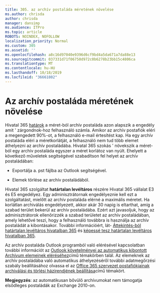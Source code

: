 ```yaml
---
title: 305. az archív postaláda méretének növelése
ms.author: chrisda
author: chrisda
manager: dansimp
ms.audience: ITPro
ms.topic: article
ROBOTS: NOINDEX, NOFOLLOW
localization_priority: Normal
ms.custom: 305
ms.assetid: ''
ms.openlocfilehash: a8c16d97040e9396d6cf9bd4a5da671a7da88e13
ms.sourcegitcommit: 037331d71f06750d972c0b6278b23bb15c4806ca
ms.translationtype: MT
ms.contentlocale: hu-HU
ms.lasthandoff: 10/18/2019
ms.locfileid: "36661802"
---
```

# <a name="increase-the-archive-mailbox-size"></a>Az archív postaláda méretének növelése

Hivatal 365 [határok](https://docs.microsoft.com/office365/servicedescriptions/exchange-online-service-description/exchange-online-limits#mailbox-storage-limits) a méret-ból archív postaláda azon alapszik a engedély amit ' zárgondnok-hoz felhasználó számla. Amikor az archív postafiók eléri a megengedett 90%-ot, a felhasználó e-mail értesítést kap. Ha egy archív postaláda eléri a méretkorlátját, a felhasználó nem tud több elemet áthelyezni az archív postaládába. Hivatal 365 szokás ' növekszik a méret-ból egy archív postaláda egyszer a méret korlátoz van nyúlt. Ehelyett a következő műveletek segítségével szabadítson fel helyet az archív postaládában:

- Exportálja a. pst fájlba az Outlook segítségével.

- Elemek törlése az archív postaládából.

Hivatal 365 szolgáltat **határtalan levéltáros** részére Hivatal 365 vállalat E3 és E5 engedélyez. Egy adminisztrátornak engedélyeznie kell ezt a szolgáltatást, mielőtt az archív postaláda elérné a maximális méretet. Ha korlátlan archiválás engedélyezett, akkor akár 30 napig is eltarthat, amíg a szabad terület bekerül az archív postaládába. Ezért azt javasoljuk, hogy az adminisztrátorok ellenőrizzék a szabad területet az archív postaládában, amely lehetővé teszi, hogy a felhasználó továbbra is használja az archív postaládát a kibontásakor. További információért, lát- [Áttekintés-ból határtalan levéltáros hivatalban 365](https://docs.microsoft.com/office365/securitycompliance/unlimited-archiving) és [képessé tesz határtalan levéltáros hivatalban 365](https://docs.microsoft.com/office365/securitycompliance/enable-unlimited-archiving).

Az archív postaláda Outlook programból való elérésével kapcsolatban további információt az [Outlook követelményei az automatikus kibontott Archívum elemeinek eléréséhez](https://docs.microsoft.com/office365/securitycompliance/unlimited-archiving#outlook-requirements-for-accessing-items-in-an-auto-expanded-archive)című témakörben talál. Az elemeknek az archív postaládába való automatikus áthelyezéséről további adatmegőrzési szabály beállításához olvassa el az [Office 365 szervezet postafiókjainak archiválási és törlési házirendjének beállítása](https://docs.microsoft.com/office365/securitycompliance/set-up-an-archive-and-deletion-policy-for-mailboxes)című témakört.

**Megjegyzés**: az automatikusan bővülő archívumokat nem támogatja elsődleges postaládák az Exchange 2010-on.
